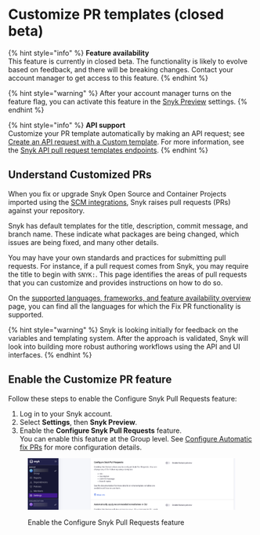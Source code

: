 # Customize PR templates (closed beta)

{% hint style="info" %}
**Feature availability**\
This feature is currently in closed beta. The functionality is likely to evolve based on feedback, and there will be breaking changes. Contact your account manager to get access to this feature.
{% endhint %}

{% hint style="warning" %}
After your account manager turns on the feature flag, you can activate this feature in the [Snyk Preview](../../../../snyk-admin/manage-settings/snyk-preview.md) settings.
{% endhint %}

{% hint style="info" %}
**API support**\
Customize your PR template automatically by making an API request; see [Create an API request with a Custom template](apply-a-custom-pr-template.md#create-an-api-request-with-a-custom-template). For more information, see the [Snyk API pull request templates endpoints](https://apidocs.snyk.io/?version=2023-10-13%7Ebeta#tag--Pull-Request-Templates).
{% endhint %}

## Understand Customized PRs

When you fix or upgrade Snyk Open Source and Container Projects imported using the [SCM integrations](../../../../integrate-with-snyk/git-repositories-scms-integrations-with-snyk/), Snyk raises pull requests (PRs) against your repository.

Snyk has default templates for the title, description, commit message, and branch name. These indicate what packages are being changed, which issues are being fixed, and many other details.

You may have your own standards and practices for submitting pull requests. For instance, if a pull request comes from Snyk, you may require the title to begin with `SNYK:`. This page identifies the areas of pull requests that you can customize and provides instructions on how to do so.

On the [supported languages, frameworks, and feature availability overview](../../../supported-languages-and-frameworks/) page, you can find all the languages for which the Fix PR functionality is supported.

{% hint style="warning" %}
Snyk is looking initially for feedback on the variables and templating system. After the approach is validated, Snyk will look into building more robust authoring workflows using the API and UI interfaces.
{% endhint %}

## Enable the Customize PR feature

Follow these steps to enable the Configure Snyk Pull Requests feature:

1. Log in to your Snyk account.
2. Select **Settings**, then **Snyk Preview**.
3. Enable the **Configure Snyk Pull Requests** feature.\
   You can enable this feature at the Group level. See [Configure Automatic fix PRs](../fix-pull-requests-for-known-vulnerabilities-backlog.md) for more configuration details.

<figure><img src="../../../../.gitbook/assets/Enable config pull request.png" alt="Enable the Configure Snyk Pull Requests feature"><figcaption><p>Enable the Configure Snyk Pull Requests feature</p></figcaption></figure>
